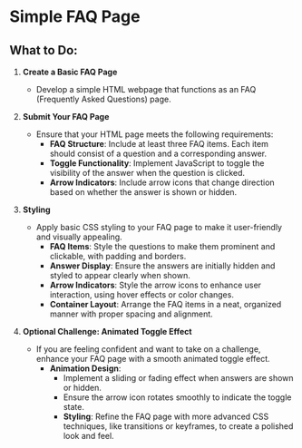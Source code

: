# Simple FAQ Page

## What to Do:

1. **Create a Basic FAQ Page**  
   - Develop a simple HTML webpage that functions as an FAQ (Frequently Asked Questions) page.

2. **Submit Your FAQ Page**  
   - Ensure that your HTML page meets the following requirements:
     - **FAQ Structure**: Include at least three FAQ items. Each item should consist of a question and a corresponding answer.
     - **Toggle Functionality**: Implement JavaScript to toggle the visibility of the answer when the question is clicked.
     - **Arrow Indicators**: Include arrow icons that change direction based on whether the answer is shown or hidden.

3. **Styling**  
   - Apply basic CSS styling to your FAQ page to make it user-friendly and visually appealing.
     - **FAQ Items**: Style the questions to make them prominent and clickable, with padding and borders.
     - **Answer Display**: Ensure the answers are initially hidden and styled to appear clearly when shown.
     - **Arrow Indicators**: Style the arrow icons to enhance user interaction, using hover effects or color changes.
     - **Container Layout**: Arrange the FAQ items in a neat, organized manner with proper spacing and alignment.

4. **Optional Challenge: Animated Toggle Effect**  
   - If you are feeling confident and want to take on a challenge, enhance your FAQ page with a smooth animated toggle effect.
     - **Animation Design**:
       - Implement a sliding or fading effect when answers are shown or hidden.
       - Ensure the arrow icon rotates smoothly to indicate the toggle state.
       - **Styling**: Refine the FAQ page with more advanced CSS techniques, like transitions or keyframes, to create a polished look and feel.
